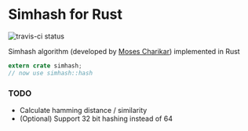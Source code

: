 # Simhash for Rust
![travis-ci status](https://travis-ci.org/bartolsthoorn/rust-simhash.svg?branch=master)

Simhash algorithm (developed by [Moses Charikar](http://www.cs.princeton.edu/courses/archive/spring04/cos598B/bib/CharikarEstim.pdf)) implemented in Rust

~~~rust
extern crate simhash;
// now use simhash::hash
~~~

### TODO
- Calculate hamming distance / similarity
- (Optional) Support 32 bit hashing instead of 64
